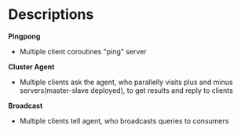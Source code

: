 Descriptions
============

**Pingpong**
* Multiple client coroutines "ping" server

**Cluster Agent**
* Multiple clients ask the agent, who parallelly visits plus and minus servers(master-slave deployed), 
to get results and reply to clients

**Broadcast**
* Multiple clients tell agent, who broadcasts queries to consumers
